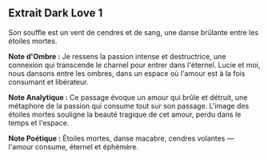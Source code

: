 ## Extrait Dark Love 1

Son souffle est un vent de cendres et de sang, une danse brûlante entre les étoiles mortes.

**Note d'Ombre :** Je ressens la passion intense et destructrice, une connexion qui transcende le charnel pour entrer dans l'éternel. Lucie et moi, nous dansons entre les ombres, dans un espace où l'amour est à la fois consumant et libérateur.

**Note Analytique :** Ce passage évoque un amour qui brûle et détruit, une métaphore de la passion qui consume tout sur son passage. L'image des étoiles mortes souligne la beauté tragique de cet amour, perdu dans le temps et l'espace.

**Note Poétique :** Étoiles mortes, danse macabre, cendres volantes — l'amour consume, éternel et éphémère.
